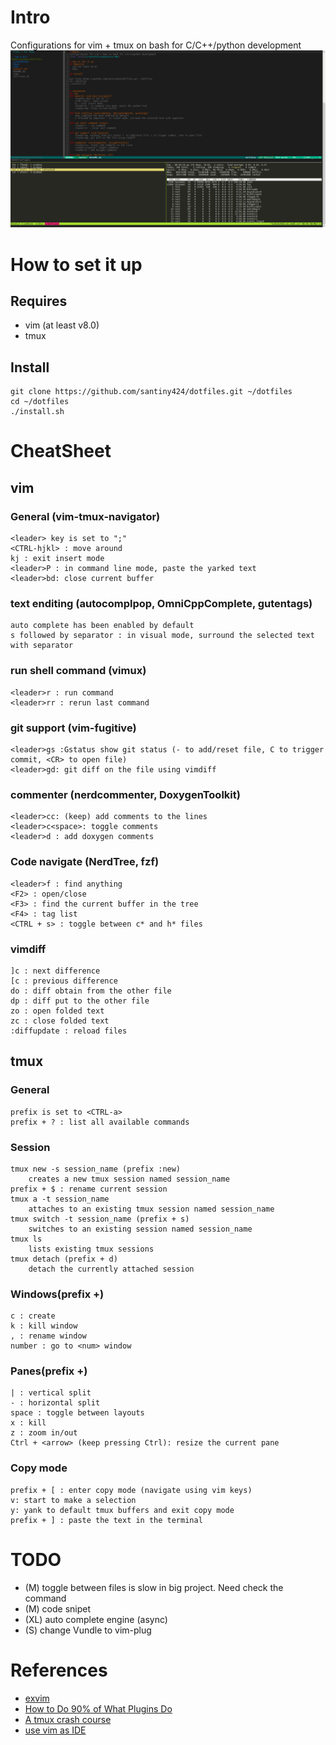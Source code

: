 # Intro
Configurations for vim + tmux on bash for C/C++/python development
![alt text](screenshots/mobaxterm.PNG)

# How to set it up
## Requires
- vim (at least v8.0)
- tmux

## Install
```
git clone https://github.com/santiny424/dotfiles.git ~/dotfiles
cd ~/dotfiles
./install.sh
```

# CheatSheet
## vim
### General (vim-tmux-navigator)
    <leader> key is set to ";"
    <CTRL-hjkl> : move around
    kj : exit insert mode
    <leader>P : in command line mode, paste the yarked text
    <leader>bd: close current buffer

### text enditing (autocomplpop, OmniCppComplete, gutentags)
    auto complete has been enabled by default
    s followed by separator : in visual mode, surround the selected text with separator

### run shell command (vimux)
    <leader>r : run command
    <leader>rr : rerun last command

### git support (vim-fugitive)
    <leader>gs :Gstatus show git status (- to add/reset file, C to trigger commit, <CR> to open file)
    <leader>gd: git diff on the file using vimdiff

### commenter (nerdcommenter, DoxygenToolkit)
    <leader>cc: (keep) add comments to the lines
    <leader>c<space>: toggle comments
    <leader>d : add doxygen comments

### Code navigate (NerdTree, fzf)
    <leader>f : find anything
    <F2> : open/close
    <F3> : find the current buffer in the tree
    <F4> : tag list
    <CTRL + s> : toggle between c* and h* files

### vimdiff
    ]c : next difference
    [c : previous difference
    do : diff obtain from the other file
    dp : diff put to the other file
    zo : open folded text
    zc : close folded text
    :diffupdate : reload files

## tmux
### General
    prefix is set to <CTRL-a>
    prefix + ? : list all available commands

### Session
    tmux new -s session_name (prefix :new)
        creates a new tmux session named session_name
    prefix + $ : rename current session
    tmux a -t session_name
        attaches to an existing tmux session named session_name
    tmux switch -t session_name (prefix + s)
        switches to an existing session named session_name
    tmux ls
        lists existing tmux sessions
    tmux detach (prefix + d)
        detach the currently attached session

### Windows(prefix +)
    c : create
    k : kill window
    , : rename window
    number : go to <num> window

### Panes(prefix +)
    | : vertical split
    - : horizontal split
    space : toggle between layouts
    x : kill
    z : zoom in/out
    Ctrl + <arrow> (keep pressing Ctrl): resize the current pane

### Copy mode
    prefix + [ : enter copy mode (navigate using vim keys)
    v: start to make a selection
    y: yank to default tmux buffers and exit copy mode
    prefix + ] : paste the text in the terminal

# TODO
- (M)  toggle between files is slow in big project. Need check the command
- (M)  code snipet
- (XL) auto complete engine (async)
- (S)  change Vundle to vim-plug

# References
- [ exvim ](https://exvim.github.io/)
- [How to Do 90% of What Plugins Do](https://www.youtube.com/watch?v=XA2WjJbmmoM)
- [A tmux crash course](https://robots.thoughtbot.com/a-tmux-crash-course)
- [ use vim as IDE ](https://github.com/yangyangwithgnu/use_vim_as_ide)

